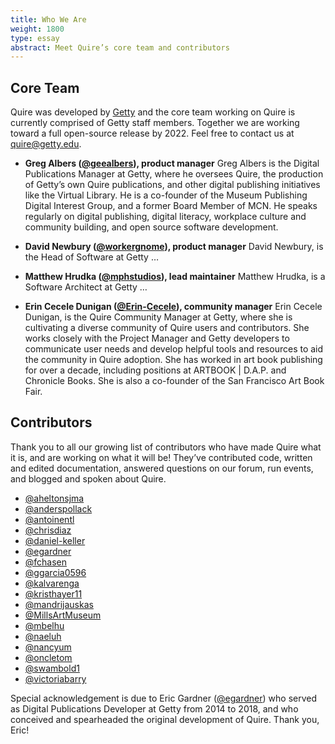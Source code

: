 ```yaml
---
title: Who We Are
weight: 1800
type: essay
abstract: Meet Quire’s core team and contributors
---
```


## Core Team

Quire was developed by [Getty](https://www.getty.edu) and the core team working on Quire is currently comprised of Getty staff members. Together we are working toward a full open-source release by 2022. Feel free to contact us at [quire@getty.edu](mailto:quire@getty.edu).

<div class="feature-list">

- **Greg Albers ([@geealbers](https://github.com/geealbers)), product manager** Greg Albers is the Digital Publications Manager at Getty, where he oversees Quire, the production of Getty’s own Quire publications, and other digital publishing initiatives like the Virtual Library. He is a co-founder of the Museum Publishing Digital Interest Group, and a former Board Member of MCN. He speaks regularly on digital publishing, digital literacy, workplace culture and community building, and open source software development.

- **David Newbury ([@workergnome](https://github.com/workergnome)), product manager** David Newbury, is the Head of Software at Getty …

- **Matthew Hrudka ([@mphstudios](https://github.com/mphstudios)), lead maintainer** Matthew Hrudka, is a Software Architect at Getty …

- **Erin Cecele Dunigan ([@Erin-Cecele](https://github.com/Erin-Cecele)), community manager** Erin Cecele Dunigan, is the Quire Community Manager at Getty, where she is cultivating a diverse community of Quire users and contributors. She works closely with the Project Manager and Getty developers to communicate user needs and develop helpful tools and resources to aid the community in Quire adoption. She has worked in art book publishing for over a decade, including positions at ARTBOOK | D.A.P. and Chronicle Books. She is also a co-founder of the San Francisco Art Book Fair.

</div>

## Contributors

Thank you to all our growing list of contributors who have made Quire what it is, and are working on what it will be! They’ve contributed code, written and edited documentation, answered questions on our forum, run events, and blogged and spoken about Quire.

- [@aheltonsjma](https://github.com/aheltonsjma)
- [@anderspollack](https://github.com/anderspollack)
- [@antoinentl](https://github.com/antoinentl)
- [@chrisdiaz](https://github.com/chrisdaaz)
- [@daniel-keller](https://github.com/daniel-keller)
- [@egardner](https://github.com/egardner)
- [@fchasen](https://github.com/fchasen)
- [@ggarcia0596](https://github.com/ggarcia0596)
- [@kalvarenga](https://github.com/kalvarenga)
- [@kristhayer11](https://github.com/kristhayer11)
- [@mandrijauskas](https://github.com/mandrijauskas)
- [@MillsArtMuseum](https://github.com/MillsArtMuseum)
- [@mbelhu](https://github.com/mbelhu)
- [@naeluh](https://github.com/naeluh)
- [@nancyum](https://github.com/nancyum)
- [@oncletom](https://github.com/oncletom)
- [@swambold1](https://github.com/swambold1)
- [@victoriabarry](https://github.com/victoriabarry)

Special acknowledgement is due to Eric Gardner ([@egardner](https://github.com/egardner)) who served as Digital Publications Developer at Getty from 2014 to 2018, and who conceived and spearheaded the original development of Quire. Thank you, Eric!
